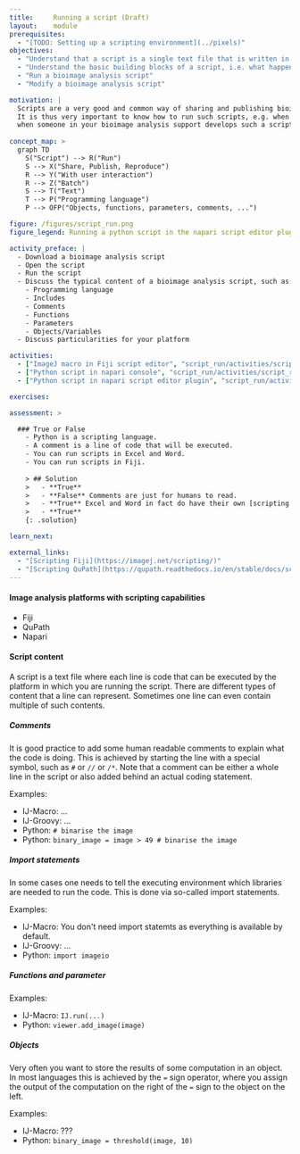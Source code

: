 ```yaml
---
title:     Running a script (Draft)
layout:    module
prerequisites:
  - "[TODO: Setting up a scripting environment](../pixels)"
objectives:
  - "Understand that a script is a single text file that is written in a specific scripting language"
  - "Understand the basic building blocks of a script, i.e. what happens in each line"
  - "Run a bioimage analysis script"
  - "Modify a bioimage analysis script"

motivation: |
  Scripts are a very good and common way of sharing and publishing bioimage analysis workflows.
  It is thus very important to know how to run such scripts, e.g. when you find one in a publication or 
  when someone in your bioimage analysis support develops such a script for you.
  
concept_map: >
  graph TD
    S("Script") --> R("Run")
    S --> X("Share, Publish, Reproduce")
    R --> Y("With user interaction")
    R --> Z("Batch")
    S --> T("Text")
    T --> P("Programming language")
    P --> OFP("Objects, functions, parameters, comments, ...")

figure: /figures/script_run.png
figure_legend: Running a python script in the napari script editor plugin.

activity_preface: |
  - Download a bioimage analysis script
  - Open the script
  - Run the script
  - Discuss the typical content of a bioimage analysis script, such as:
    - Programming language
    - Includes
    - Comments
    - Functions
    - Parameters
    - Objects/Variables
  - Discuss particularities for your platform

activities:
  - ["ImageJ macro in Fiji script editor", "script_run/activities/script_run_fiji_imagej_macro.md", "markdown"]
  - ["Python script in napari console", "script_run/activities/script_run_napari_terminal.md", "markdown"]
  - ["Python script in napari script editor plugin", "script_run/activities/script_run_napari_script_editor.md", "markdown"]

exercises:

assessment: >

  ### True or False
    - Python is a scripting language. 
    - A comment is a line of code that will be executed.
    - You can run scripts in Excel and Word.
    - You can run scripts in Fiji.
    
    > ## Solution
    >   - **True**
    >   - **False** Comments are just for humans to read.
    >   - **True** Excel and Word in fact do have their own [scripting capabilities}(https://support.microsoft.com/en-us/office/introduction-to-office-scripts-in-excel-9fbe283d-adb8-4f13-a75b-a81c6baf163a)
    >   - **True**
    {: .solution}

learn_next:

external_links:
  - "[Scripting Fiji](https://imagej.net/scripting/)"
  - "[Scripting QuPath](https://qupath.readthedocs.io/en/stable/docs/scripting/overview.html)"
---
```


#### Image analysis platforms with scripting capabilities

- Fiji
- QuPath
- Napari

#### Script content

A script is a text file where each line is code that can be executed by the platform in which you are running the script. There are different types of content that a line can represent. Sometimes one line can even contain multiple of such contents.

##### Comments

It is good practice to add some human readable comments to explain what the code is doing.
This is achieved by starting the line with a special symbol, such as `#` or `//` or `/*`.
Note that a comment can be either a whole line in the script or also added behind an actual coding statement.

Examples:
- IJ-Macro: ...
- IJ-Groovy: ...
- Python: `# binarise the image`
- Python: `binary_image = image > 49 # binarise the image`


##### Import statements

In some cases one needs to tell the executing environment which libraries are needed to run the code. This is done via so-called import statements.

Examples:
- IJ-Macro: You don't need import statemts as everything is available by default.
- IJ-Groovy: ...
- Python: `import imageio`


##### Functions and parameter

Examples:
- IJ-Macro: `IJ.run(...)`
- Python: `viewer.add_image(image)`


##### Objects

Very often you want to store the results of some computation in an object. In most languages this is achieved by the `=` sign operator, where you assign the output of the computation on the right of the `=` sign to the object on the left.

Examples:
- IJ-Macro: ???
- Python: `binary_image = threshold(image, 10)`
